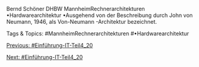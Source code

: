 Bernd Schöner
DHBW MannheimRechnerarchitekturen
•Hardwarearchitektur
•Ausgehend von der Beschreibung durch John von Neumann, 1946, als Von-Neumann -Architektur
bezeichnet.

   Tags & Topics:
   #MannheimRechnerarchitekturen
   #•Hardwarearchitektur

[Previous: #Einführung-IT-Teil4_20](Einführung-IT-Teil4_20.md)

[Next: #Einführung-IT-Teil4_20](Einführung-IT-Teil4_20.md)